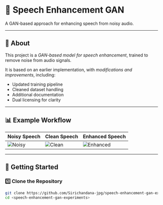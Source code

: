 # 🎤 Speech Enhancement GAN 

A GAN-based approach for enhancing speech from noisy audio.

---

## 🔹 About
This project is a *GAN-based model for speech enhancement*, trained to remove noise from audio signals.  

It is based on an earlier implementation, with *modifications and improvements*, including:
- Updated training pipeline
- Cleaned dataset handling
- Additional documentation
- Dual licensing for clarity

---

## 📊 Example Workflow

| Noisy Speech | Clean Speech | Enhanced Speech |
|--------------|--------------|-----------------|
| ![Noisy](assets/noisy_wave.png) | ![Clean](assets/clean_wave.png) | ![Enhanced](assets/enhanced_wave.png) |

---

## 🚀 Getting Started

### 1️⃣ Clone the Repository
```bash
git clone https://github.com/Sirichandana-jpg/speech-enhancement-gan-experiments.git
cd <speech-enhancement-gan-experiments>
